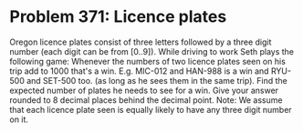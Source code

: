 # Problem 371: Licence plates
Oregon licence plates consist of three letters followed by a three digit
number (each digit can be from \[0..9\]). While driving to work Seth
plays the following game: Whenever the numbers of two licence plates
seen on his trip add to 1000 that's a win. E.g. MIC-012 and HAN-988 is a
win and RYU-500 and SET-500 too. (as long as he sees them in the same
trip). Find the expected number of plates he needs to see for a win.
Give your answer rounded to 8 decimal places behind the decimal point.
Note: We assume that each licence plate seen is equally likely to have
any three digit number on it.
